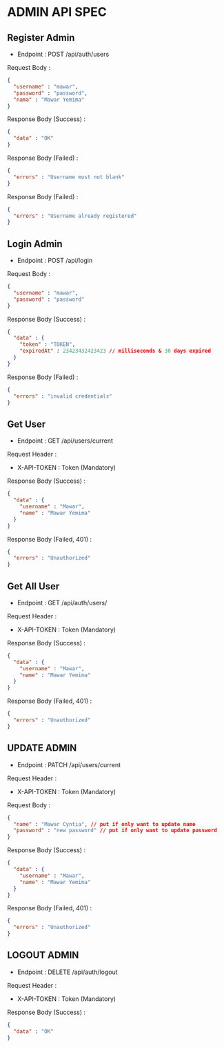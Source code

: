 # ADMIN API SPEC

## Register Admin
- Endpoint : POST /api/auth/users

Request Body : 

```json
{
  "username" : "mawar",
  "password" : "password",
  "nama" : "Mawar Yemima"
}
```

Response Body (Success) : 

```json
{
  "data" : "OK"
}
```

Response Body (Failed) : 

```json
{
  "errors" : "Username must not blank"
}
```

Response Body (Failed) :

```json
{
  "errors" : "Username already registered"
}
```

## Login Admin
- Endpoint : POST /api/login

Request Body :

```json
{
  "username" : "mawar",
  "password" : "password"
}
```

Response Body (Success) :

```json
{
  "data" : {
    "token" : "TOKEN",
    "expiredAt" : 23423432423423 // milliseconds & 30 days expired
  }
}
```

Response Body (Failed) :

```json
{
  "errors" : "invalid credentials"
}
```

## Get User
- Endpoint : GET /api/users/current

Request Header : 

- X-API-TOKEN : Token (Mandatory)

Response Body (Success) :

```json
{
  "data" : {
    "username" : "Mawar",
    "name" : "Mawar Yemima"
  }
}
```

Response Body (Failed, 401) :

```json
{
  "errors" : "Unauthorized"
}
```

## Get All User
- Endpoint : GET /api/auth/users/

Request Header :

- X-API-TOKEN : Token (Mandatory)

Response Body (Success) :

```json
{
  "data" : {
    "username" : "Mawar",
    "name" : "Mawar Yemima"
  }
}
```

Response Body (Failed, 401) :

```json
{
  "errors" : "Unauthorized"
}
```

## UPDATE ADMIN
- Endpoint : PATCH /api/users/current

Request Header :

- X-API-TOKEN : Token (Mandatory)

Request Body : 
```json
{
  "name" : "Mawar Cyntia", // put if only want to update name 
  "password" : "new password" // put if only want to update password
}
```

Response Body (Success) :

```json
{
  "data" : {
    "username" : "Mawar",
    "name" : "Mawar Yemima"
  }
}
```

Response Body (Failed, 401) :

```json
{
  "errors" : "Unauthorized"
}
```

## LOGOUT ADMIN

- Endpoint : DELETE /api/auth/logout

Request Header :

- X-API-TOKEN : Token (Mandatory)

Response Body (Success) :

```json
{
  "data" : "OK"
}
```